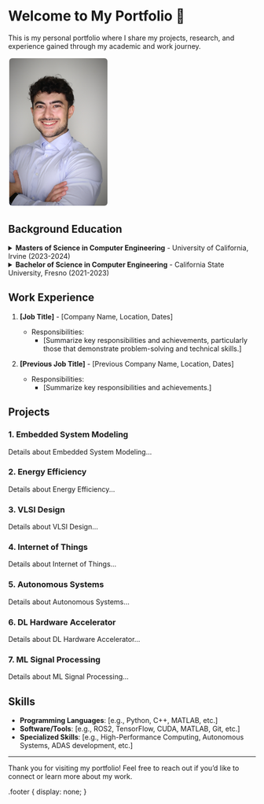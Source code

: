 # Welcome to My Portfolio 👋
This is my personal portfolio where I share my projects, research, and experience gained through my academic and work journey.

<img src="assets/pfard@uci.edu-48365f5c.jpg" alt="Your Image Description" width="200" style="border: 2px solid white; border-radius: 8px;"/>

## Background Education

<details>
  <summary><b>Masters of Science in Computer Engineering</b> - University of California, Irvine (2023-2024)</summary>
  <ul>
    <li><b>Relevant Coursework:</b>
      <ul>
        <li><a href="#embedded-system-modeling">Embedded System Modeling</a></li>
        <li><a href="#energy-efficiency">Energy Efficiency</a></li>
        <li><a href="#vlsi-design">VLSI Design</a></li>
        <li><a href="#internet-of-things">Internet of Things</a></li>
        <li><a href="#autonomous-systems">Autonomous Systems</a></li>
        <li><a href="#dl-hardware-accelerator">DL Hardware Accelerator</a></li>
        <li><a href="#ml-signal-processing">ML Signal Processing</a></li>
        <li>Communications and Networking</li>
      </ul>
    </li>
  </ul>
</details>

<details>
  <summary><b>Bachelor of Science in Computer Engineering</b> - California State University, Fresno (2021-2023)</summary>
  <ul>
    <li><b>Relevant Coursework:</b>
      <ul>
        <li><a href="#Fundamentals-of-Cryptoagraphy">Fundamentals of Cryptography</a></li>
        <li><a href="#Fundamentals-of-machine-learning">Fundamentals of Machine Learning</a></li>
        <li><a href="#advanced-comp-arch">Advanced Computer Architecture</a></li>
        <li><a href="#senior-design">Senior Design</a></li>
        <li><a href="#embedded-systems">Embedded Systems</a></li>
        <li><a href="#professional-dev">Professional Development</a></li>
      </ul>
    </li>
  </ul>
</details>

## Work Experience
1. **[Job Title]** - [Company Name, Location, Dates]
   - Responsibilities:
      - [Summarize key responsibilities and achievements, particularly those that demonstrate problem-solving and technical skills.]
   
2. **[Previous Job Title]** - [Previous Company Name, Location, Dates]
   - Responsibilities:
      - [Summarize key responsibilities and achievements.]

## Projects
### <a id="embedded-system-modeling"></a>1. Embedded System Modeling
Details about Embedded System Modeling...

### <a id="energy-efficiency"></a>2. Energy Efficiency
Details about Energy Efficiency...

### <a id="vlsi-design"></a>3. VLSI Design
Details about VLSI Design...

### <a id="internet-of-things"></a>4. Internet of Things
Details about Internet of Things...

### <a id="autonomous-systems"></a>5. Autonomous Systems
Details about Autonomous Systems...

### <a id="dl-hardware-accelerator"></a>6. DL Hardware Accelerator
Details about DL Hardware Accelerator...

### <a id="ml-signal-processing"></a>7. ML Signal Processing
Details about ML Signal Processing...

## Skills
- **Programming Languages**: [e.g., Python, C++, MATLAB, etc.]
- **Software/Tools**: [e.g., ROS2, TensorFlow, CUDA, MATLAB, Git, etc.]
- **Specialized Skills**: [e.g., High-Performance Computing, Autonomous Systems, ADAS development, etc.]

---

Thank you for visiting my portfolio! Feel free to reach out if you’d like to connect or learn more about my work.

.footer { 
    display: none; 
}
